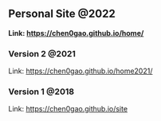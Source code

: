 ## Personal Site @2022

**Link: https://chen0gao.github.io/home/**

### Version 2 @2021

Link: https://chen0gao.github.io/home2021/

### Version 1 @2018

Link: https://chen0gao.github.io/site
